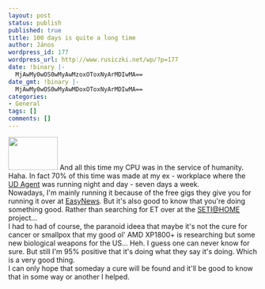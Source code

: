 ```yaml
---
layout: post
status: publish
published: true
title: 100 days is quite a long time
author: János
wordpress_id: 177
wordpress_url: http://www.rusiczki.net/wp/?p=177
date: !binary |-
  MjAwMy0wOS0wMyAwMzoxOToxNyArMDIwMA==
date_gmt: !binary |-
  MjAwMy0wOS0wMyAwMDoxOToxNyArMDIwMA==
categories:
- General
tags: []
comments: []
---
```

<p><a href="http://www.rusiczki.net/blog/blogpics/100_days.html" onclick="window.open('http://www.rusiczki.net/blog/blogpics/100_days.html','popup','width=400,height=271,scrollbars=no,resizable=no,toolbar=no,directories=no,location=no,menubar=no,status=no,left=0,top=0'); return false"><img src="http://www.rusiczki.net/blog/blogpics/100_days-thumb.gif" width="100" height="67" border="0" class="postimage" /></a> And all this time my CPU was in the service of humanity. Haha. In fact 70% of this time was made at my ex - workplace where the <a href="http://www.grid.org">UD Agent</a> was running night and day - seven days a week.<br />
Nowadays, I'm mainly running it because of the free gigs they give you for running it over at <a href="http://www.easynews.com">EasyNews</a>. But it's also good to know that you're doing something good. Rather than searching for ET over at the <a href="http://setiathome.ssl.berkeley.edu/">SETI@HOME</a> project...<br />
I had to had of course, the paranoid ideea that maybe it's not the cure for cancer or smallpox that my good ol' AMD XP1800+ is researching but some new biological weapons for the US... Heh. I guess one can never know for sure. But still I'm 95% positive that it's doing what they say it's doing. Which is a very good thing.<br />
I can only hope that someday a cure will be found and it'll be good to know that in some way or another I helped.</p>
